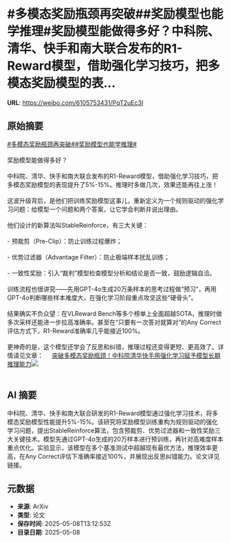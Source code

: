 # #多模态奖励瓶颈再突破##奖励模型也能学推理#奖励模型能做得多好？中科院、清华、快手和南大联合发布的R1-Reward模型，借助强化学习技巧，把多模态奖励模型的表...

**URL**: https://weibo.com/6105753431/PqT2uEc3I

## 原始摘要

<a href="https://m.weibo.cn/search?containerid=231522type%3D1%26t%3D10%26q%3D%23%E5%A4%9A%E6%A8%A1%E6%80%81%E5%A5%96%E5%8A%B1%E7%93%B6%E9%A2%88%E5%86%8D%E7%AA%81%E7%A0%B4%23&amp;extparam=%23%E5%A4%9A%E6%A8%A1%E6%80%81%E5%A5%96%E5%8A%B1%E7%93%B6%E9%A2%88%E5%86%8D%E7%AA%81%E7%A0%B4%23" data-hide=""><span class="surl-text">#多模态奖励瓶颈再突破#</span></a><a href="https://m.weibo.cn/search?containerid=231522type%3D1%26t%3D10%26q%3D%23%E5%A5%96%E5%8A%B1%E6%A8%A1%E5%9E%8B%E4%B9%9F%E8%83%BD%E5%AD%A6%E6%8E%A8%E7%90%86%23&amp;extparam=%23%E5%A5%96%E5%8A%B1%E6%A8%A1%E5%9E%8B%E4%B9%9F%E8%83%BD%E5%AD%A6%E6%8E%A8%E7%90%86%23" data-hide=""><span class="surl-text">#奖励模型也能学推理#</span></a><br><br>奖励模型能做得多好？<br><br>中科院、清华、快手和南大联合发布的R1-Reward模型，借助强化学习技巧，把多模态奖励模型的表现提升了5%-15%。推理时多做几次，效果还能再往上涨！<br><br>这波升级背后，是他们把训练奖励模型这事儿，重新定义为一个规则驱动的强化学习问题：给模型一个问题和两个答案，让它学会判断并说出理由。<br><br>他们设计的新算法叫StableReinforce，有三大关键：<br><br>- 预裁剪（Pre-Clip）：防止训练过程爆炸；<br><br>- 优势过滤器（Advantage Filter）：防止极端样本扰乱训练；<br><br>- 一致性奖励：引入“裁判”模型检查模型分析和结论是否一致，鼓励逻辑自洽。<br><br>训练流程也很讲究——先用GPT-4o生成20万条样本的思考过程做“预习”，再用GPT-4o判断哪些样本难度大，在强化学习阶段重点攻坚这些“硬骨头”。<br><br>结果确实不负众望：在VLReward Bench等多个榜单上全面超越SOTA，推理时做多次采样还能进一步拉高准确率。甚至在“只要有一次答对就算对”的Any Correct评估方式下，R1-Reward准确率几乎能接近100%。<br><br>更神奇的是，这个模型还学会了反思和纠错，推理过程还变得更短、更高效了。详情请见文章： <a href="https://weibo.com/ttarticle/p/show?id=2309405164081026826368" data-hide=""><span class="url-icon"><img style="width: 1rem;height: 1rem" src="https://h5.sinaimg.cn/upload/2015/09/25/3/timeline_card_small_article_default.png" referrerpolicy="no-referrer"></span><span class="surl-text">突破多模态奖励瓶颈！中科院清华快手用强化学习赋予模型长期推理能力</span></a><img style="" src="https://tvax3.sinaimg.cn/large/006Fd7o3gy1i187jztqccj30n00cydhh.jpg" referrerpolicy="no-referrer"><br><br>

## AI 摘要

中科院、清华、快手和南大联合研发的R1-Reward模型通过强化学习技术，将多模态奖励模型性能提升5%-15%。该研究将奖励模型训练重构为规则驱动的强化学习问题，提出StableReinforce算法，包含预裁剪、优势过滤器和一致性奖励三大关键技术。模型先通过GPT-4o生成的20万样本进行预训练，再针对高难度样本重点优化。实验显示，该模型在多个基准测试中超越现有最优方法，推理效率更高，在Any Correct评估下准确率接近100%，并展现出反思纠错能力。论文详见链接。

## 元数据

- **来源**: ArXiv
- **类型**: 论文
- **保存时间**: 2025-05-08T13:12:53Z
- **目录日期**: 2025-05-08
